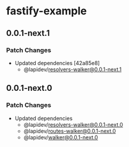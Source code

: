 # fastify-example

## 0.0.1-next.1

### Patch Changes

- Updated dependencies [42a85e8]
  - @lapidev/resolvers-walker@0.0.1-next.1

## 0.0.1-next.0

### Patch Changes

- Updated dependencies
  - @lapidev/resolvers-walker@0.0.1-next.0
  - @lapidev/routes-walker@0.0.1-next.0
  - @lapidev/walker@0.0.1-next.0

